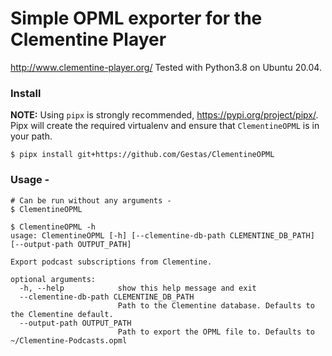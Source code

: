 # Simple OPML exporter for the Clementine Player
http://www.clementine-player.org/
Tested with Python3.8 on Ubuntu 20.04.

### Install
**NOTE:** Using `pipx` is strongly recommended, https://pypi.org/project/pipx/.
Pipx will create the required virtualenv and ensure that `ClementineOPML` is in your path. 
```
$ pipx install git+https://github.com/Gestas/ClementineOPML
```
### Usage - 
```
# Can be run without any arguments - 
$ ClementineOPML

$ ClementineOPML -h
usage: ClementineOPML [-h] [--clementine-db-path CLEMENTINE_DB_PATH] [--output-path OUTPUT_PATH]

Export podcast subscriptions from Clementine.

optional arguments:
  -h, --help            show this help message and exit
  --clementine-db-path CLEMENTINE_DB_PATH
                        Path to the Clementine database. Defaults to the Clementine default.
  --output-path OUTPUT_PATH
                        Path to export the OPML file to. Defaults to ~/Clementine-Podcasts.opml
```

